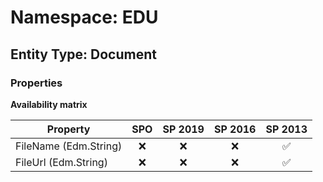 # Namespace: EDU

## Entity Type: Document

### Properties

**Availability matrix**

Property | SPO | SP 2019 | SP 2016 | SP 2013
----------|:---:|:-------:|:-------:|:-------:
FileName (Edm.String) | ❌ | ❌ | ❌ | ✅
FileUrl (Edm.String) | ❌ | ❌ | ❌ | ✅